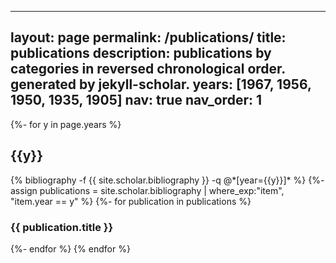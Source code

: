 <style>
.altmetric-embed {
  display: none;
  position: absolute;
  top: 0;
  left: 0;
}

.publication:hover .altmetric-embed {
  display: block;
}
</style>

---
layout: page
permalink: /publications/
title: publications
description: publications by categories in reversed chronological order. generated by jekyll-scholar.
years: [1967, 1956, 1950, 1935, 1905]
nav: true
nav_order: 1
---
<!-- _pages/publications.md -->
<div class="publications">

{%- for y in page.years %}
  <h2 class="year">{{y}}</h2>
  {% bibliography -f {{ site.scholar.bibliography }} -q @*[year={{y}}]* %}
  {%- assign publications = site.scholar.bibliography | where_exp:"item", "item.year == y" %}
  {%- for publication in publications %}
    <div class="publication">
      <h3>{{ publication.title }}</h3>
      <!-- Add Altmetric badge code here -->
      <div class="altmetric-embed" data-handle="{{ publication.altmetric }}"></div>
    </div>
  {%- endfor %}
{% endfor %}


</div>
